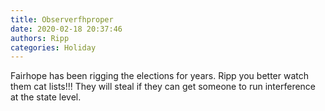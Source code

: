 ```yaml
---
title: Observerfhproper
date: 2020-02-18 20:37:46
authors: Ripp
categories: Holiday
---
```


 Fairhope has been rigging the elections for years. Ripp you better watch them cat lists!!! They will steal if they can get someone to run interference at the state level.